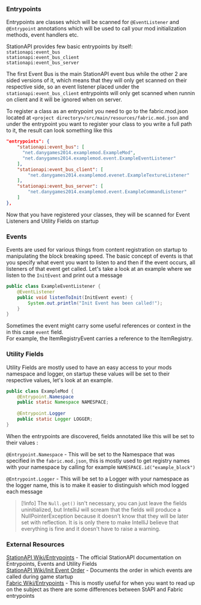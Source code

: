 ### Entrypoints
Entrypoints are classes which will be scanned for `@EventListener` and `@Entrypoint` annotations which will be used to call your mod initialization methods, event handlers etc.

StationAPI provides few basic entrypoints by itself:  
`stationapi:event_bus`  
`stationapi:event_bus_client`  
`stationapi:event_bus_server`  

The first Event Bus is the main StationAPI event bus while the other 2 are sided versions of it, which means that they will only get scanned on their respective side, so an event listener placed under the `stationapi:event_bus_client` entrypoints will only get scanned when runnin on client and it will be ignored when on server.  

To register a class as an entrypoint you need to go to the fabric.mod.json located at `<project directory>/src/main/resources/fabric.mod.json` and under the entrypoint you want to register your class to you write a full path to it, the result can look something like this  
```json
"entrypoints": {
    "stationapi:event_bus": [
      "net.danygames2014.examplemod.ExampleMod",
      "net.danygames2014.examplemod.event.ExampleEventListener"
    ],
    "stationapi:event_bus_client": [
	    "net.danygames2014.examplemod.evenet.ExampleTextureListener"
    ],
    "stationapi:event_bus_server": [
	    "net.danygames2014.examplemod.event.ExampleCommandListener"
    ]
},
```
Now that you have registered your classes, they will be scanned for Event Listeners and Utility Fields on startup
### Events
Events are used for various things from content registration on startup to manipulating the block breaking speed. The basic concept of events is that you specify what event you want to listen to and then if the event occurs, all listeners of that event get called. Let's take a look at an example where we listen to the `InitEvent` and print out a message  

```java
public class ExampleEventListener {
	@EventListener  
	public void listenToInit(InitEvent event) {  
	    System.out.println("Init Event has been called!");
	}
}
```

Sometimes the event might carry some useful references or context in the in this case `event` field.    
For example, the ItemRegistryEvent carries a reference to the ItemRegistry.

### Utility Fields
Utility Fields are mostly used to have an easy access to your mods namespace and logger, on startup these values will be set to their respective values, let's look at an example.  

```java
public class ExampleMod {
	@Entrypoint.Namespace  
	public static Namespace NAMESPACE;
  
	@Entrypoint.Logger  
	public static Logger LOGGER;
}
```

When the entrypoints are discovered, fields annotated like this will be set to their values :  

`@Entrypoint.Namespace` - This will be set to the Namespace that was specified in the `fabric.mod.json`, this is mostly used to get registry names with your namespace by calling for example `NAMESPACE.id("example_block")`

`@Entrypoint.Logger` - This will be set to a Logger with your namespace as the logger name, this is to make it easier to distinguish which mod logged each message  

>[!info] The `Null.get()` isn't necessary, you can just leave the fields uninitialized, but IntelliJ will scream that the fields will produce a NullPointerException because it doesn't know that they will be later set with reflection. It is is only there to make IntelliJ believe that everything is fine and it doesn't have to raise a warning.

### External Resources
[StationAPI Wiki/Entrypoints](https://github.com/ModificationStation/StationAPI/wiki/Entrypoints) - The official StationAPI documentation on Entrypoints, Events and Utility Fields  
[StationAPI Wiki/Init Event Order](https://github.com/ModificationStation/StationAPI/wiki/Init-order) - Documents the order in which events are called during game startup  
[Fabric Wiki/Entrypoints](https://fabricmc.net/wiki/documentation:entrypoint) - This is mostly useful for when you want to read up on the subject as there are some differences between StAPI and Fabric entrypoints
